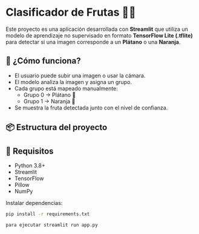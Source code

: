 # Clasificador de Frutas 🍌🍊

Este proyecto es una aplicación desarrollada con **Streamlit** que utiliza un modelo de aprendizaje no supervisado en formato **TensorFlow Lite (.tflite)** para detectar si una imagen corresponde a un **Plátano** o una **Naranja**.

## 🚀 ¿Cómo funciona?

- El usuario puede subir una imagen o usar la cámara.
- El modelo analiza la imagen y asigna un grupo.
- Cada grupo está mapeado manualmente:
  - Grupo 0 → Plátano 🍌
  - Grupo 1 → Naranja 🍊
- Se muestra la fruta detectada junto con el nivel de confianza.

## 📦 Estructura del proyecto


## 🧪 Requisitos

- Python 3.8+
- Streamlit
- TensorFlow
- Pillow
- NumPy

Instalar dependencias:

```bash
pip install -r requirements.txt

para ejecutar streamlit run app.py 
